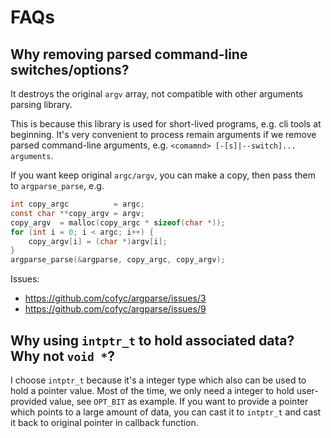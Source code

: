 
# FAQs

## Why removing parsed command-line switches/options?

It destroys the original `argv` array, not compatible with other arguments parsing
library.

This is because this library is used for short-lived programs, e.g. cli tools
at beginning. It's very convenient to process remain arguments if we remove
parsed command-line arguments,  e.g. `<comamnd> [-[s]|--switch]... arguments`.

If you want keep original `argc/argv`, you can make a copy, then pass them to
`argparse_parse`, e.g.

```c
int copy_argc          = argc;
const char **copy_argv = argv;
copy_argv  = malloc(copy_argc * sizeof(char *));
for (int i = 0; i < argc; i++) {
	copy_argv[i] = (char *)argv[i];
}   
argparse_parse(&argparse, copy_argc, copy_argv);
```

Issues:

- https://github.com/cofyc/argparse/issues/3
- https://github.com/cofyc/argparse/issues/9

## Why using `intptr_t` to hold associated data? Why not `void *`?

I choose `intptr_t` because it's a integer type which also can be used to hold
a pointer value.  Most of the time, we only need a integer to hold
user-provided value, see `OPT_BIT` as example. If you want to provide a pointer
which points to a large amount of data, you can cast it to `intptr_t` and cast
it back to original pointer in callback function.